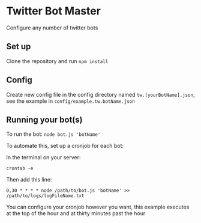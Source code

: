 # Twitter Bot Master

Configure any number of twitter bots

## Set up
Clone the repository and run `npm install`

## Config
Create new config file in the config directory named `tw.[yourBotName].json`, see the example in `config/example.tw.botName.json`


## Running your bot(s)
To run the bot: `node bot.js 'botName'`

To automate this, set up a cronjob for each bot:
    
In the terminal on your server:
    
    crontab -e
        
Then add this line:
    
    0,30 * * * * node /path/to/bot.js 'botName' >> /path/to/logs/logFileName.txt
    
You can configure your cronjob however you want, this example executes at the top of the hour and at thirty minutes past the hour


